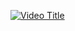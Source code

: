 [![Video Title](https://img.youtube.com/vi/VIDEO_ID/0.jpg)](https://www.youtube.com/watch?v=_mx7zgKvLDw)
